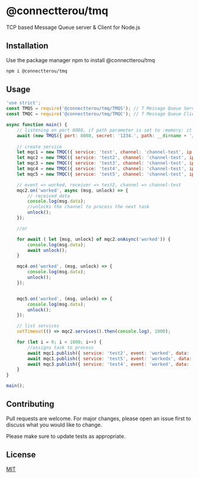 # @connectterou/tmq

TCP based Message Queue server & Client for Node.js

## Installation

Use the package manager npm to install @connectterou/tmq

```bash
npm i @connectterou/tmq
```

## Usage

```javascript
'use strict';
const TMQS = require('@connectterou/tmq/TMQS'); // T Message Queue Server
const TMQC = require('@connectterou/tmq/TMQC'); // T Message Queue Client

async function main() {
    // listening on port 8080, if path parameter is set to :memory: it stores data in ram
    await (new TMQS({ port: 8080, secret: '1234.', path: __dirname + '/data/db.db' })).listen();
    
    // create service
    let mqc1 = new TMQC({ service: 'test', channel: 'channel-test', ip: '127.0.0.1', port: 8080, secret: '1234.' }); 
    let mqc2 = new TMQC({ service: 'test2', channel: 'channel-test', ip: '127.0.0.1', port: 8080, secret: '1234.' });
    let mqc3 = new TMQC({ service: 'test3', channel: 'channel-test', ip: '127.0.0.1', port: 8080, secret: '1234.' });
    let mqc4 = new TMQC({ service: 'test4', channel: 'channel-test', ip: '127.0.0.1', port: 8080, secret: '1234.' });
    let mqc5 = new TMQC({ service: 'test5', channel: 'channel-test', ip: '127.0.0.1', port: 8080, secret: '1234.' });

    // event => worked, receiver => test2, channel => channel-test
    mqc2.on('worked', async (msg, unlock) => {
        // received data
        console.log(msg.data);
        //unlocks the channel to process the next task
        unlock(); 
    });

    //or

    for await ( let [msg, unlock] of mqc2.onAsync('worked')) {
        console.log(msg.data);
        await unlock();
    }

    mqc4.on('worked', (msg, unlock) => {
        console.log(msg.data);
        unlock();
    });


    mqc5.on('worked', (msg, unlock) => {
        console.log(msg.data);
        unlock();
    });

    // list services
    setTimeout(() => mqc2.services().then(console.log), 1000);

    for (let i = 0; i < 1000; i++) {
        //assigns task to process
        await mqc1.publish({ service: 'test2', event: 'worked', data: 'holaaa mqc1 > mqc2 - ' + i });
        await mqc1.publish({ service: 'test5', event: 'workedx', data: 'holaaa mqc1 > mqc5 - ' + i });
        await mqc3.publish({ service: 'test4', event: 'worked', data: 'holaaa mqc3 > mqc4 - ' + i });
    }
}

main();

```

## Contributing
Pull requests are welcome. For major changes, please open an issue first to discuss what you would like to change.

Please make sure to update tests as appropriate.

## License
[MIT](https://choosealicense.com/licenses/mit/)